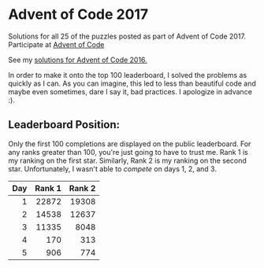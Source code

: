 # Advent of Code 2017

Solutions for all 25 of the puzzles posted as part of Advent of Code
2017. Participate at [Advent of Code](http://adventofcode.com)

See my [solutions for Advent of Code 2016.](https://github.com/IanBurgan/Advent2016)

In order to make it onto the top 100 leaderboard,
I solved the problems as quickly as I can. As you can imagine,
this led to less than beautiful code and maybe even sometimes,
dare I say it, bad practices. I apologize in advance :).

## Leaderboard Position:

Only the first 100 completions are displayed on the public leaderboard.
For any ranks greater than 100, you're just going to have to trust me. Rank 1
is my ranking on the first star. Similarly, Rank 2 is my ranking on the second
star. Unfortunately, I wasn't able to _compete_ on days 1, 2, and 3.

|Day    |Rank 1 |Rank 2 |
|------:|------:|------:|
|1      |22872  |19308  |
|2      |14538  |12637  |
|3      |11335  |8048   |
|4      |170    |313    |
|5      |906    |774    |
